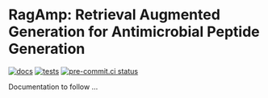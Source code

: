 # RagAmp: Retrieval Augmented Generation for Antimicrobial Peptide Generation

[![docs](https://github.com/ogkdmr/ragamp/actions/workflows/docs.yml/badge.svg)](https://github.com/ogkdmr/ragamp/actions)
[![tests](https://github.com/ogkdmr/ragamp/actions/workflows/tests.yml/badge.svg)](https://github.com/ogkdmr/ragamp/actions)
[![pre-commit.ci status](https://results.pre-commit.ci/badge/github/ogkdmr/ragamp/main.svg)](https://results.pre-commit.ci/latest/github/ogkdmr/ragamp/main)

Documentation to follow
...

